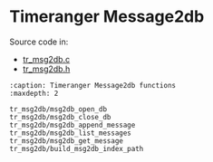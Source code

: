 # Timeranger Message2db

Source code in:

- [tr_msg2db.c](https://github.com/artgins/yunetas/blob/main/kernel/c/timeranger2/src/tr_msg2db.c)
- [tr_msg2db.h](https://github.com/artgins/yunetas/blob/main/kernel/c/timeranger2/src/tr_msg2db.h)

```{toctree}
:caption: Timeranger Message2db functions
:maxdepth: 2

tr_msg2db/msg2db_open_db
tr_msg2db/msg2db_close_db
tr_msg2db/msg2db_append_message
tr_msg2db/msg2db_list_messages
tr_msg2db/msg2db_get_message
tr_msg2db/build_msg2db_index_path


```
